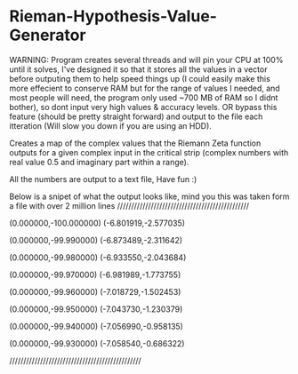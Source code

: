 # Rieman-Hypothesis-Value-Generator
WARNING: Program creates several threads and will pin your CPU at 100% until it solves, I've designed it so that it stores all the values in a vector before outputing them to help speed things up (I could easily make this more effecient to conserve RAM but for the range of values I needed, and most people will need, the program only used ~700 MB of RAM so I didnt bother), so dont input very high values & accuracy levels. OR bypass this feature (should be pretty straight forward) and output to the file each itteration (Will slow you down if you are using an HDD).

Creates a map of the complex values that the Riemann Zeta function outputs for a given complex input in the critical strip (complex numbers with real value 0.5 and imaginary part within a range).

All the numbers are output to a text file, Have fun :)

Below is a snipet of what the output looks like, mind you this was taken form a file with over 2 million lines
///////////////////////////////////////////////

(0.000000,-100.000000)		(-6.801919,-2.577035)

(0.000000,-99.990000)		(-6.873489,-2.311642)

(0.000000,-99.980000)		(-6.933550,-2.043684)

(0.000000,-99.970000)		(-6.981989,-1.773755)

(0.000000,-99.960000)		(-7.018729,-1.502453)

(0.000000,-99.950000)		(-7.043730,-1.230379)

(0.000000,-99.940000)		(-7.056990,-0.958135)

(0.000000,-99.930000)		(-7.058540,-0.686322)


///////////////////////////////////////////////
